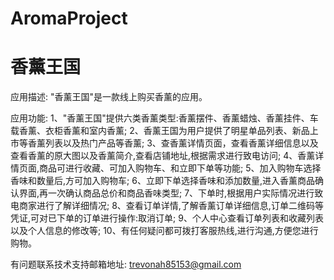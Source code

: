 # AromaProject
# 香薰王国

应用描述: "香薰王国"是一款线上购买香薰的应用。

应用功能: 
      1、"香薰王国"提供六类香薰类型:香薰摆件、香薰蜡烛、香薰挂件、车载香薰、衣柜香薰和室内香薰; 
      2、香薰王国为用户提供了明星单品列表、新品上市等香薰列表以及热门产品等香薰; 
      3、查香薰详情页面，查看香薰详细信息以及查看香薰的原大图以及香薰简介,查看店铺地址,根据需求进行致电访问; 
      4、香薰详情页面,商品可进行收藏、可加入购物车、和立即下单等功能; 
      5、加入购物车选择香味和数量后,方可加入购物车;
      6、立即下单选择香味和添加数量,进入香薰商品确认界面,再一次确认商品总价和商品香味类型; 
      7、下单时,根据用户实际情况进行致电商家进行了解详细情况; 
      8、查看订单详情,了解香薰订单详细信息,订单二维码等凭证,可对已下单的订单进行操作:取消订单; 
      9、个人中心查看订单列表和收藏列表以及个人信息的修改等;
      10、有任何疑问都可拨打客服热线,进行沟通,方便您进行购物。

有问题联系技术支持邮箱地址: trevonah85153@gmail.com
